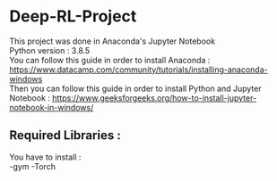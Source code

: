 # Deep-RL-Project

This project was done in Anaconda's Jupyter Notebook <br/>
Python version : 3.8.5 <br/>
You can follow this guide in order to install Anaconda : https://www.datacamp.com/community/tutorials/installing-anaconda-windows <br/>
Then you can follow this guide in order to install Python and Jupyter Notebook : https://www.geeksforgeeks.org/how-to-install-jupyter-notebook-in-windows/ <br/>

## Required Libraries :
You have to install : <br/>
-gym 
-Torch 
